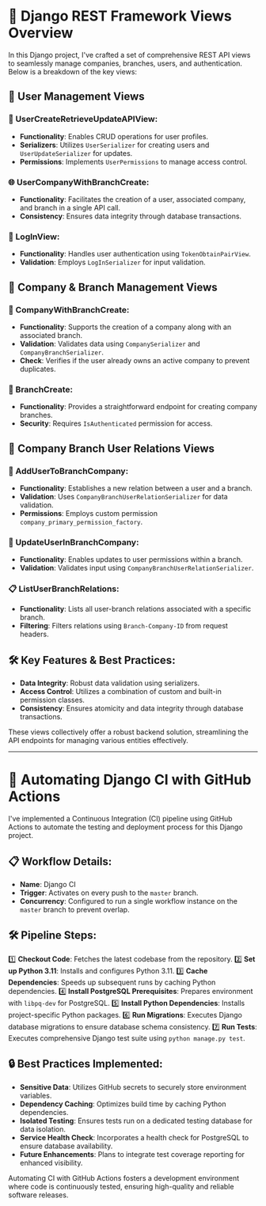 # 🌟 Django REST Framework Views Overview

In this Django project, I've crafted a set of comprehensive REST API views to seamlessly manage companies, branches, users, and authentication. Below is a breakdown of the key views:

## 📌 User Management Views

### 🚀 UserCreateRetrieveUpdateAPIView:
- **Functionality**: Enables CRUD operations for user profiles.
- **Serializers**: Utilizes `UserSerializer` for creating users and `UserUpdateSerializer` for updates.
- **Permissions**: Implements `UserPermissions` to manage access control.

### 🌐 UserCompanyWithBranchCreate:
- **Functionality**: Facilitates the creation of a user, associated company, and branch in a single API call.
- **Consistency**: Ensures data integrity through database transactions.

### 🔑 LogInView:
- **Functionality**: Handles user authentication using `TokenObtainPairView`.
- **Validation**: Employs `LogInSerializer` for input validation.

## 📌 Company & Branch Management Views

### 🏢 CompanyWithBranchCreate:
- **Functionality**: Supports the creation of a company along with an associated branch.
- **Validation**: Validates data using `CompanySerializer` and `CompanyBranchSerializer`.
- **Check**: Verifies if the user already owns an active company to prevent duplicates.

### 🌳 BranchCreate:
- **Functionality**: Provides a straightforward endpoint for creating company branches.
- **Security**: Requires `IsAuthenticated` permission for access.

## 📌 Company Branch User Relations Views

### 🤝 AddUserToBranchCompany:
- **Functionality**: Establishes a new relation between a user and a branch.
- **Validation**: Uses `CompanyBranchUserRelationSerializer` for data validation.
- **Permissions**: Employs custom permission `company_primary_permission_factory`.

### 🔄 UpdateUserInBranchCompany:
- **Functionality**: Enables updates to user permissions within a branch.
- **Validation**: Validates input using `CompanyBranchUserRelationSerializer`.

### 📋 ListUserBranchRelations:
- **Functionality**: Lists all user-branch relations associated with a specific branch.
- **Filtering**: Filters relations using `Branch-Company-ID` from request headers.

## 🛠️ Key Features & Best Practices:
- **Data Integrity**: Robust data validation using serializers.
- **Access Control**: Utilizes a combination of custom and built-in permission classes.
- **Consistency**: Ensures atomicity and data integrity through database transactions.

These views collectively offer a robust backend solution, streamlining the API endpoints for managing various entities effectively.

---

# 🚀 Automating Django CI with GitHub Actions

I've implemented a Continuous Integration (CI) pipeline using GitHub Actions to automate the testing and deployment process for this Django project.

## 📋 Workflow Details:
- **Name**: Django CI
- **Trigger**: Activates on every push to the `master` branch.
- **Concurrency**: Configured to run a single workflow instance on the `master` branch to prevent overlap.

## 🛠️ Pipeline Steps:
1️⃣ **Checkout Code**: Fetches the latest codebase from the repository.
2️⃣ **Set up Python 3.11**: Installs and configures Python 3.11.
3️⃣ **Cache Dependencies**: Speeds up subsequent runs by caching Python dependencies.
4️⃣ **Install PostgreSQL Prerequisites**: Prepares environment with `libpq-dev` for PostgreSQL.
5️⃣ **Install Python Dependencies**: Installs project-specific Python packages.
6️⃣ **Run Migrations**: Executes Django database migrations to ensure database schema consistency.
7️⃣ **Run Tests**: Executes comprehensive Django test suite using `python manage.py test`.

## 🔒 Best Practices Implemented:
- **Sensitive Data**: Utilizes GitHub secrets to securely store environment variables.
- **Dependency Caching**: Optimizes build time by caching Python dependencies.
- **Isolated Testing**: Ensures tests run on a dedicated testing database for data isolation.
- **Service Health Check**: Incorporates a health check for PostgreSQL to ensure database availability.
- **Future Enhancements**: Plans to integrate test coverage reporting for enhanced visibility.

Automating CI with GitHub Actions fosters a development environment where code is continuously tested, ensuring high-quality and reliable software releases.
